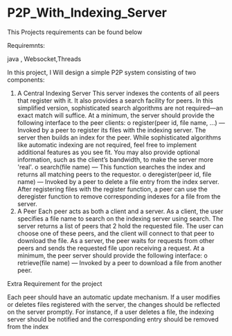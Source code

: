 # P2P_With_Indexing_Server

This Projects requirements can be found below


Requiremnts:

java , Websocket,Threads

In this project, I Will design a simple P2P system consisting of two components:
1) A Central Indexing Server
This server indexes the contents of all peers that register with it. It also provides a 
search facility for peers. In this simplified version, sophisticated search algorithms 
are not required—an exact match will suffice. At a minimum, the server should 
provide the following interface to the peer clients:
o register(peer id, file name, ...) — Invoked by a peer to register its files with the 
indexing server. The server then builds an index for the peer. While 
sophisticated algorithms like automatic indexing are not required, feel free to 
implement additional features as you see fit. You may also provide optional 
information, such as the client’s bandwidth, to make the server more 'real'.
o search(file name) — This function searches the index and returns all matching 
peers to the requestor.
o deregister(peer id, file name) — Invoked by a peer to delete a file entry from the 
index server. After registering files with the register function, a peer can use 
the deregister function to remove corresponding indexes for a file from the 
server.
2) A Peer
Each peer acts as both a client and a server. As a client, the user specifies a file name 
to search on the indexing server using search. The server returns a list of peers that 
2
hold the requested file. The user can choose one of these peers, and the client will 
connect to that peer to download the file. As a server, the peer waits for requests 
from other peers and sends the requested file upon receiving a request. At a 
minimum, the peer server should provide the following interface:
o retrieve(file name) — Invoked by a peer to download a file from another peer.



Extra Requirement for the project

Each peer should have an automatic update mechanism. If a user modifies or deletes 
files registered with the server, the changes should be reflected on the server 
promptly. For instance, if a user deletes a file, the indexing server should be notified 
and the corresponding entry should be removed from the index